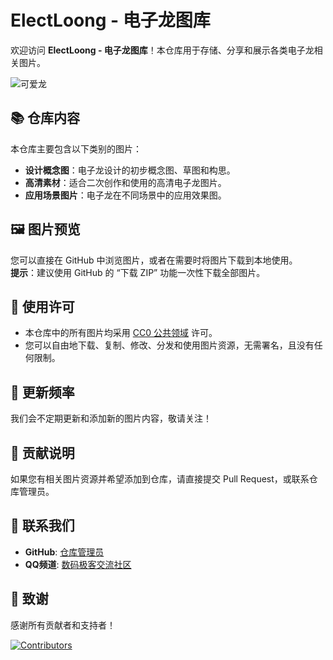 # ElectLoong - 电子龙图库

欢迎访问 **ElectLoong - 电子龙图库**！本仓库用于存储、分享和展示各类电子龙相关图片。

![可爱龙](https://github.com/user-attachments/assets/7ee8cca3-a725-4d25-820f-b6d1cd1df43c)

## 📚 仓库内容

本仓库主要包含以下类别的图片：

- **设计概念图**：电子龙设计的初步概念图、草图和构思。
- **高清素材**：适合二次创作和使用的高清电子龙图片。
- **应用场景图片**：电子龙在不同场景中的应用效果图。

## 🖼️ 图片预览

您可以直接在 GitHub 中浏览图片，或者在需要时将图片下载到本地使用。  
**提示**：建议使用 GitHub 的 “下载 ZIP” 功能一次性下载全部图片。

## 🚀 使用许可

- 本仓库中的所有图片均采用 [CC0 公共领域](https://creativecommons.org/publicdomain/zero/1.0/) 许可。
- 您可以自由地下载、复制、修改、分发和使用图片资源，无需署名，且没有任何限制。

## 🔄 更新频率

我们会不定期更新和添加新的图片内容，敬请关注！

## 🤝 贡献说明

如果您有相关图片资源并希望添加到仓库，请直接提交 Pull Request，或联系仓库管理员。

## 📧 联系我们

- **GitHub**: [仓库管理员](https://github.com/FBY007)
- **QQ频道**: [数码极客交流社区](https://pd.qq.com/s/81m2iziza)

## 🙏 致谢

感谢所有贡献者和支持者！

[![Contributors](https://contrib.rocks/image?repo=yourusername/ElectLoong)](https://github.com/yourusername/ElectLoong/graphs/contributors)
